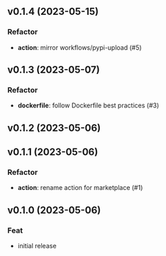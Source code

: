 ## v0.1.4 (2023-05-15)

### Refactor

- **action**: mirror workflows/pypi-upload (#5)

## v0.1.3 (2023-05-07)

### Refactor

- **dockerfile**: follow Dockerfile best practices (#3)

## v0.1.2 (2023-05-06)

## v0.1.1 (2023-05-06)

### Refactor

- **action**: rename action for marketplace (#1)

## v0.1.0 (2023-05-06)

### Feat

- initial release
